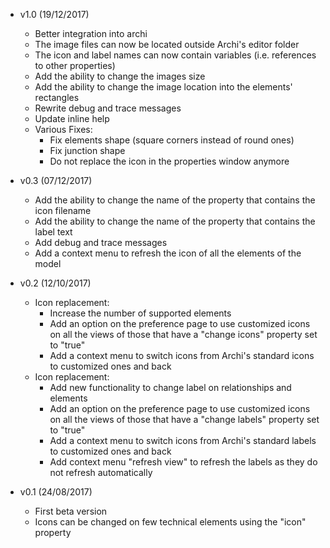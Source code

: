 * v1.0 (19/12/2017)
  * Better integration into archi
  * The image files can now be located outside Archi's editor folder
  * The icon and label names can now contain variables (i.e. references to other properties)
  * Add the ability to change the images size
  * Add the ability to change the image location into the elements' rectangles 
  * Rewrite debug and trace messages
  * Update inline help
  * Various Fixes:
    * Fix elements shape (square corners instead of round ones)
    * Fix junction shape
    * Do not replace the icon in the properties window anymore

* v0.3 (07/12/2017)
  * Add the ability to change the name of the property that contains the icon filename
  * Add the ability to change the name of the property that contains the label text
  * Add debug and trace messages
  * Add a context menu to refresh the icon of all the elements of the model
	
* v0.2 (12/10/2017)
  * Icon replacement:
    * Increase the number of supported elements
    * Add an option on the preference page to use customized icons on all the views of those that have a "change icons" property set to "true"
    * Add a context menu to switch icons from Archi's standard icons to customized ones and back
  * Icon replacement:
    * Add new functionality to change label on relationships and elements
    * Add an option on the preference page to use customized icons on all the views of those that have a "change labels" property set to "true"
    * Add a context menu to switch icons from Archi's standard labels to customized ones and back
    * Add context menu "refresh view" to refresh the labels as they do not refresh automatically
		
* v0.1 (24/08/2017)
  * First beta version
  * Icons can be changed on few technical elements using the "icon" property